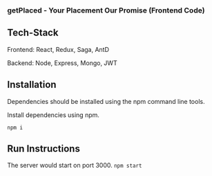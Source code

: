 ### getPlaced - Your Placement Our Promise (Frontend Code)

## Tech-Stack
Frontend: React, Redux, Saga, AntD

Backend: Node, Express, Mongo, JWT

## Installation
Dependencies should be installed using the npm command line tools.

Install dependencies using npm.

`npm i`

## Run Instructions
The server would start on port 3000.
`npm start`


